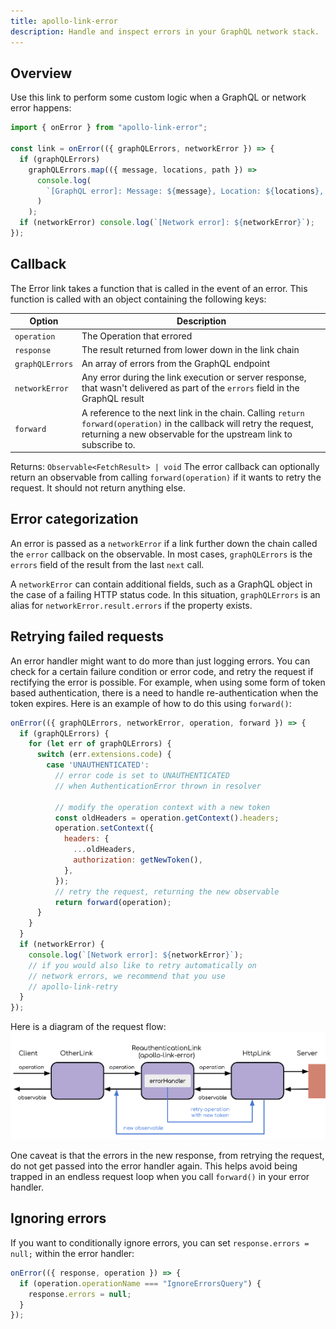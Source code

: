 ```yaml
---
title: apollo-link-error
description: Handle and inspect errors in your GraphQL network stack.
---
```


## Overview

Use this link to perform some custom logic when a GraphQL or network error happens:

```js
import { onError } from "apollo-link-error";

const link = onError(({ graphQLErrors, networkError }) => {
  if (graphQLErrors)
    graphQLErrors.map(({ message, locations, path }) =>
      console.log(
        `[GraphQL error]: Message: ${message}, Location: ${locations}, Path: ${path}`
      )
    );
  if (networkError) console.log(`[Network error]: ${networkError}`);
});
```

## Callback

The Error link takes a function that is called in the event of an error. This function is called with an object containing the following keys:

| Option | Description |
| - | - |
| `operation` | The Operation that errored |
| `response` | The result returned from lower down in the link chain |
| `graphQLErrors` | An array of errors from the GraphQL endpoint |
| `networkError` | Any error during the link execution or server response, that wasn't delivered as part of the `errors` field in the GraphQL result |
| `forward` | A reference to the next link in the chain. Calling `return forward(operation)` in the callback will retry the request, returning a new observable for the upstream link to subscribe to. |

Returns: `Observable<FetchResult> | void` The error callback can optionally return an observable from calling `forward(operation)` if it wants to retry the request. It should not return anything else.

## Error categorization

An error is passed as a `networkError` if a link further down the chain called the `error` callback on the observable. In most cases, `graphQLErrors` is the `errors` field of the result from the last `next` call.

A `networkError` can contain additional fields, such as a GraphQL object in the case of a failing HTTP status code. In this situation, `graphQLErrors` is an alias for `networkError.result.errors` if the property exists.

## Retrying failed requests

An error handler might want to do more than just logging errors. You can check for a certain failure condition or error code, and retry the request if rectifying the error is possible. For example, when using some form of token based authentication, there is a need to handle re-authentication when the token expires. Here is an example of how to do this using `forward()`:

```js
onError(({ graphQLErrors, networkError, operation, forward }) => {
  if (graphQLErrors) {
    for (let err of graphQLErrors) {
      switch (err.extensions.code) {
        case 'UNAUTHENTICATED':
          // error code is set to UNAUTHENTICATED
          // when AuthenticationError thrown in resolver

          // modify the operation context with a new token
          const oldHeaders = operation.getContext().headers;
          operation.setContext({
            headers: {
              ...oldHeaders,
              authorization: getNewToken(),
            },
          });
          // retry the request, returning the new observable
          return forward(operation);
      }
    }
  }
  if (networkError) {
    console.log(`[Network error]: ${networkError}`);
    // if you would also like to retry automatically on
    // network errors, we recommend that you use
    // apollo-link-retry
  }
});
```

Here is a diagram of the request flow:
![Diagram of request flow after retrying in error links](../../assets/link/error-request-flow.png)

One caveat is that the errors in the new response, from retrying the request, do not get passed into the error handler again. This helps avoid being trapped in an endless request loop when you call `forward()` in your error handler.

## Ignoring errors

If you want to conditionally ignore errors, you can set `response.errors = null;` within the error handler:

```js
onError(({ response, operation }) => {
  if (operation.operationName === "IgnoreErrorsQuery") {
    response.errors = null;
  }
});
```
